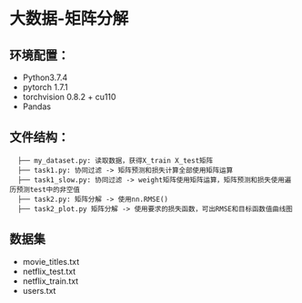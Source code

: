 # 大数据-矩阵分解

## 环境配置：
* Python3.7.4
* pytorch 1.7.1
* torchvision 0.8.2 + cu110
* Pandas


## 文件结构：
```
  ├── my_dataset.py: 读取数据，获得X_train X_test矩阵
  ├── task1.py: 协同过滤 -> 矩阵预测和损失计算全部使用矩阵运算
  ├── task1_slow.py: 协同过滤 -> weight矩阵使用矩阵运算，矩阵预测和损失使用遍历预测test中的非空值
  ├── task2.py: 矩阵分解 -> 使用nn.RMSE()
  ├── task2_plot.py 矩阵分解 -> 使用要求的损失函数，可出RMSE和目标函数值曲线图
```
 
## 数据集
* movie_titles.txt
* netflix_test.txt
* netflix_train.txt
* users.txt


  


